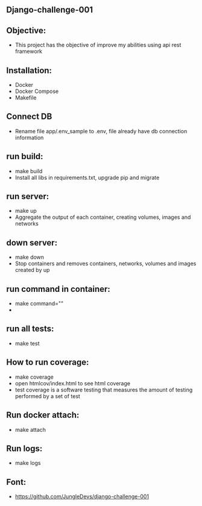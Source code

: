 Django-challenge-001
-

Objective:
-
- This project has the objective of improve my abilities using api rest framework

Installation:
-
- Docker
- Docker Compose
- Makefile

Connect DB
- 
- Rename file app/.env_sample to .env, file already have db connection information

run build:
-
- make build
- Install all libs in requirements.txt, upgrade pip and migrate

run server:
-
- make up
- Aggregate the output of each container, creating volumes, images and networks

down server:
-
- make down
- Stop containers and removes containers, networks, volumes and images created by up

run command in container:
-
- make command=""
- 

run all tests:
-
- make test

How to run coverage:
-
- make coverage
- open htmlcov/index.html to see html coverage
- test coverage is a software testing that measures the amount of testing performed by a set of test

Run docker attach:
-
- make attach

Run logs:
-
- make logs


Font:
-
- https://github.com/JungleDevs/django-challenge-001